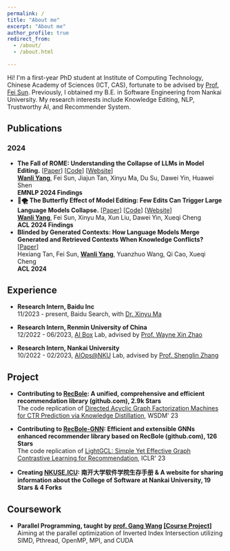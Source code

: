 ```yaml
---
permalink: /
title: "About me"
excerpt: "About me"
author_profile: true
redirect_from: 
  - /about/
  - /about.html

---
```


Hi! I'm a first-year PhD student at Institute of Computing Technology, Chinese Academy of Sciences (ICT, CAS), fortunate to be advised by [Prof. Fei Sun](http://ofey.me/). Previously, I obtained my B.E. in Software Engineering from Nankai University. My research interests include Knowledge Editing, NLP, Trustworthy AI, and Recommender System.

## Publications

### 2024

- **The Fall of ROME: Understanding the Collapse of LLMs in Model Editing.** [[Paper](https://arxiv.org/abs/2406.11263)] [[Code](https://github.com/WLYangICT/Collapse-in-Model-Editing)] [[Website](https://yangwl.site/collapse-in-model-editing)] <br>
  **<u>Wanli Yang</u>**, Fei Sun, Jiajun Tan, Xinyu Ma, Du Su, Dawei Yin, Huawei Shen <br>
  **EMNLP 2024 Findings**
- **🦋🌪️ The Butterfly Effect of Model Editing: Few Edits Can Trigger Large Language Models Collapse.** [[Paper](https://aclanthology.org/2024.findings-acl.322.pdf)] [[Code](https://github.com/WLYangICT/Collapse-in-Model-Editing)] [[Website](https://yangwl.site/collapse-in-model-editing)] <br>
  **<u>Wanli Yang</u>**, Fei Sun, Xinyu Ma, Xun Liu, Dawei Yin, Xueqi Cheng <br>
  **ACL 2024 Findings**
- **Blinded by Generated Contexts: How Language Models Merge Generated and Retrieved Contexts When Knowledge Conflicts?** [[Paper](https://aclanthology.org/2024.acl-long.337.pdf)]<br>
  Hexiang Tan, Fei Sun, **<u>Wanli Yang</u>**, Yuanzhuo Wang, Qi Cao, Xueqi Cheng <br>
  **ACL 2024**

## Experience

- **Research Intern, Baidu Inc** <br>
  11/2023 - present, Baidu Search, with [Dr. Xinyu Ma](https://albert-ma.github.io/)

- **Research Intern, Renmin University of China** <br>
  12/2022 - 06/2023, [AI Box](http://aibox.ruc.edu.cn/) Lab, advised by [Prof. Wayne Xin Zhao](https://scholar.google.com/citations?user=JNhNacoAAAAJ)

- **Research Intern, Nankai University** <br>
  10/2022 - 02/2023, [AIOps@NKU](https://nkcs.iops.ai/) Lab, advised by [Prof. Shenglin Zhang](https://nkcs.iops.ai/shenglinzhang/)

## Project

- **Contributing to [RecBole](https://github.com/RUCAIBox/RecBole): A unified, comprehensive and efficient recommendation library (github.com), 2.9k Stars** <br>
  The code replication of [Directed Acyclic Graph Factorization Machines for CTR Prediction via Knowledge Distillation](https://arxiv.org/abs/2211.11159), WSDM' 23

- **Contributing to [RecBole-GNN](https://github.com/RUCAIBox/RecBole-GNN): Efficient and extensible GNNs enhanced recommender library based on RecBole (github.com), 126 Stars** <br>
  The code replication of [LightGCL: Simple Yet Effective Graph Contrastive Learning for Recommendation](https://arxiv.org/abs/2302.08191), ICLR' 23

- **Creating [NKUSE.ICU](https://nkuse.icu/): 南开大学软件学院生存手册 & A website for sharing information about the College of Software at Nankai University, 19 Stars & 4 Forks**

## Coursework

- **Parallel Programming, taught by [prof. Gang Wang](https://cc.nankai.edu.cn/2021/0323/c13619a490377/page.htm) [[Course Project]](https://github.com/wending0417/NKCS-ParallelProgramming)** <br>
  Aiming at the parallel optimization of Inverted Index Intersection utilizing SIMD, Pthread, OpenMP, MPI, and CUDA
